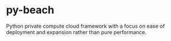 # py-beach
Python private compute cloud framework with a focus on ease of deployment and expansion rather than pure performance.
